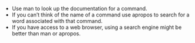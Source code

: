 - Use man to look up the documentation for a command.
- If you can’t think of the name of a command use apropos to search for a word associated with that command.
- If you have access to a web browser, using a search engine might be better than man or apropos.
